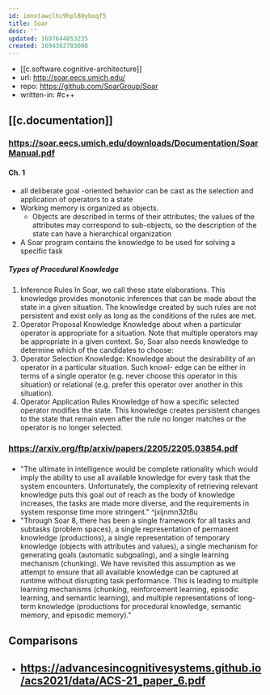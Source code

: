 ```yaml
---
id: imnxtawclhc9hpl80yboqf5
title: Soar
desc: ''
updated: 1697644853235
created: 1694362703008
---
```


- [[c.software.cognitive-architecture]]
- url: http://soar.eecs.umich.edu/ 
- repo: https://github.com/SoarGroup/Soar
- written-in: #c++ 


## [[c.documentation]]

### https://soar.eecs.umich.edu/downloads/Documentation/SoarManual.pdf

#### Ch. 1

- all deliberate goal -oriented behavior can be cast as the selection and application of operators to a state
- Working memory is organized as objects. 
  - Objects are described in terms of their attributes; the values of the attributes may correspond to sub-objects, so the description of the state can have a hierarchical organization
- A Soar program contains the knowledge to be used for solving a specific task 

##### Types of Procedural Knowledge
1. Inference Rules
In Soar, we call these state elaborations. This knowledge provides monotonic inferences
that can be made about the state in a given situation. The knowledge created by such
rules are not persistent and exist only as long as the conditions of the rules are met.
1. Operator Proposal Knowledge
Knowledge about when a particular operator is appropriate for a situation. Note
that multiple operators may be appropriate in a given context. So, Soar also needs
knowledge to determine which of the candidates to choose:
1. Operator Selection Knowledge:
Knowledge about the desirability of an operator in a particular situation. Such knowl-
edge can be either in terms of a single operator (e.g. never choose this operator in this
situation) or relational (e.g. prefer this operator over another in this situation).
1. Operator Application Rules
Knowledge of how a specific selected operator modifies the state. This knowledge
creates persistent changes to the state that remain even after the rule no longer matches
or the operator is no longer selected.


### https://arxiv.org/ftp/arxiv/papers/2205/2205.03854.pdf

### 

- "The ultimate in intelligence would be complete rationality which would imply the ability to use all available knowledge for every task that the system encounters. Unfortunately, the complexity of retrieving relevant knowledge puts this goal out of reach as the body of knowledge increases, the tasks are made more diverse, and the requirements in system response time more stringent."  ^jxijnmn32t8u
- "Through Soar 8, there has been a single framework for all tasks and subtasks (problem spaces), a single representation of permanent knowledge (productions), a single representation of temporary knowledge (objects with attributes and values), a single mechanism for generating goals (automatic subgoaling), and a single learning mechanism (chunking). We have revisited this assumption as we attempt to ensure that all available knowledge can be captured at runtime without disrupting task performance. This is leading to multiple learning mechanisms (chunking, reinforcement learning, episodic learning, and semantic learning), and multiple representations of long-term knowledge (productions for procedural knowledge, semantic memory, and episodic memory)."


## Comparisons

- https://advancesincognitivesystems.github.io/acs2021/data/ACS-21_paper_6.pdf
  - 